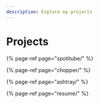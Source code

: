 ```yaml
---
description: Explore my projects
---
```


# Projects

{% page-ref page="spotitube/" %}

{% page-ref page="chopper/" %}

{% page-ref page="ashtray/" %}

{% page-ref page="resume/" %}

